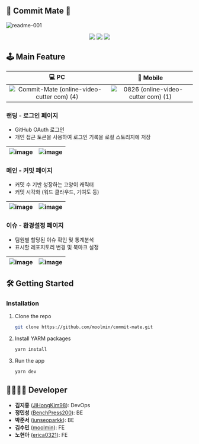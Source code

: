 ## 🌱 Commit Mate 🌱 
![readme-001](https://github.com/user-attachments/assets/3321d39a-2e83-4b97-81f6-ad960cc3dd37)
<div align=center> 
<img src="https://img.shields.io/badge/react-61DAFB?style=for-the-badge&logo=react&logoColor=black"> 
<img src="https://img.shields.io/badge/spring-6DB33F?style=for-the-badge&logo=spring&logoColor=white"> 
<img src="https://img.shields.io/badge/amazonaws-232F3E?style=for-the-badge&logo=amazonaws&logoColor=white">
</div>



## 🕹️ Main Feature
|💻 PC |📱 Mobile|
|:---:|:---:|
|![Commit-Mate (online-video-cutter com) (4)](https://github.com/user-attachments/assets/30ecfb6f-1842-4083-8512-4240c27113f2)|![0826 (online-video-cutter com) (1)](https://github.com/user-attachments/assets/eedd2c1b-1f24-4f69-80ae-b938bbddeba3)|


### 랜딩 - 로그인 페이지 
* GitHub OAuth 로그인
* 개인 접근 토큰을 사용하여 로그인 기록을 로컬 스토리지에 저장

 ![image](https://github.com/user-attachments/assets/04bb6f1e-5c6e-4eb6-a05a-4cf4ec3e38f7) |![image](https://github.com/user-attachments/assets/3ba68ca6-44fc-493a-b78e-473093fab820)
--- | --- | 

### 메인 - 커밋 페이지
* 커밋 수 기반 성장하는 고양이 캐릭터
* 커밋 시각화 (워드 클라우드, 기여도 등)

 ![image](https://github.com/user-attachments/assets/67965629-8d57-4f28-86ad-b4abfe363fc5) |![image](https://github.com/user-attachments/assets/33b587e9-78ba-4035-8b60-8d6957bfac96)
--- | --- | 

### 이슈 - 환경설정 페이지
* 팀원별 할당된 이슈 확인 및 통계분석
* 표시할 레포지토리 변경 및 북마크 설정

 ![image](https://github.com/user-attachments/assets/7d645114-bca8-4203-96a0-18906789d31c) |![image](https://github.com/user-attachments/assets/21f8fc48-fe3b-46a0-a9a1-8ef375b25f80)
--- | --- | 


## 🛠️ Getting Started
### Installation
1. Clone the repo
   ```sh
   git clone https://github.com/moolmin/commit-mate.git
   ```
2. Install YARM packages
   ```sh
   yarn install
   ```
3. Run the app
   ```sh
   yarn dev
   ```

## 👨‍👩‍👧‍👦 Developer
*  **김지홍** ([JiHongKim98](https://github.com/JiHongKim98)): DevOps
*  **정민성** ([BenchPress200](https://github.com/BenchPress200)): BE
*  **박준서** ([junseoparkk](https://github.com/junseoparkk)): BE
*  **김수민** ([moolmin](https://github.com/moolmin)): FE
*  **노현아** ([erica0321](https://github.com/erica0321)): FE
